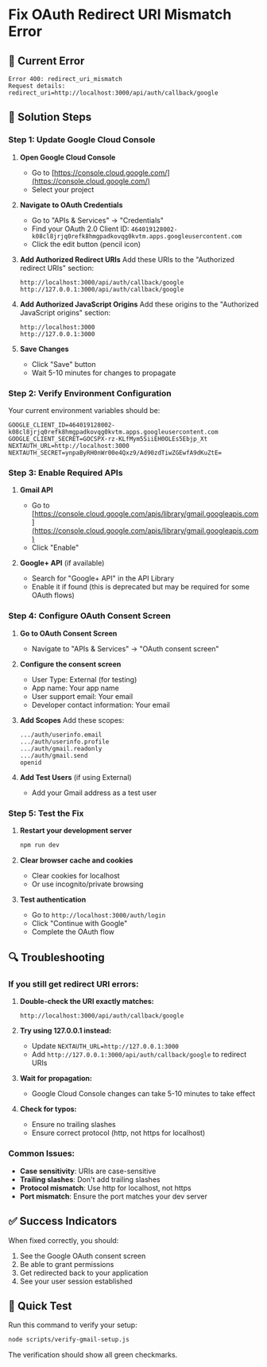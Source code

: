 # Fix OAuth Redirect URI Mismatch Error

## 🚨 Current Error
```
Error 400: redirect_uri_mismatch
Request details: redirect_uri=http://localhost:3000/api/auth/callback/google
```

## 🔧 Solution Steps

### Step 1: Update Google Cloud Console

1. **Open Google Cloud Console**
   - Go to [https://console.cloud.google.com/](https://console.cloud.google.com/)
   - Select your project

2. **Navigate to OAuth Credentials**
   - Go to "APIs & Services" → "Credentials"
   - Find your OAuth 2.0 Client ID: `464019128002-k08cl8jrjq0refk8hmgpadkovqg0kvtm.apps.googleusercontent.com`
   - Click the edit button (pencil icon)

3. **Add Authorized Redirect URIs**
   Add these URIs to the "Authorized redirect URIs" section:
   ```
   http://localhost:3000/api/auth/callback/google
   http://127.0.0.1:3000/api/auth/callback/google
   ```

4. **Add Authorized JavaScript Origins**
   Add these origins to the "Authorized JavaScript origins" section:
   ```
   http://localhost:3000
   http://127.0.0.1:3000
   ```

5. **Save Changes**
   - Click "Save" button
   - Wait 5-10 minutes for changes to propagate

### Step 2: Verify Environment Configuration

Your current environment variables should be:
```env
GOOGLE_CLIENT_ID=464019128002-k08cl8jrjq0refk8hmgpadkovqg0kvtm.apps.googleusercontent.com
GOOGLE_CLIENT_SECRET=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
NEXTAUTH_URL=http://localhost:3000
NEXTAUTH_SECRET=ynpaByRH0nWr00e4Qxz9/Ad90zdTiwZGEwfA9dKuZtE=
```

### Step 3: Enable Required APIs

1. **Gmail API**
   - Go to [https://console.cloud.google.com/apis/library/gmail.googleapis.com](https://console.cloud.google.com/apis/library/gmail.googleapis.com)
   - Click "Enable"

2. **Google+ API** (if available)
   - Search for "Google+ API" in the API Library
   - Enable it if found (this is deprecated but may be required for some OAuth flows)

### Step 4: Configure OAuth Consent Screen

1. **Go to OAuth Consent Screen**
   - Navigate to "APIs & Services" → "OAuth consent screen"

2. **Configure the consent screen**
   - User Type: External (for testing)
   - App name: Your app name
   - User support email: Your email
   - Developer contact information: Your email

3. **Add Scopes**
   Add these scopes:
   ```
   .../auth/userinfo.email
   .../auth/userinfo.profile
   .../auth/gmail.readonly
   .../auth/gmail.send
   openid
   ```

4. **Add Test Users** (if using External)
   - Add your Gmail address as a test user

### Step 5: Test the Fix

1. **Restart your development server**
   ```bash
   npm run dev
   ```

2. **Clear browser cache and cookies**
   - Clear cookies for localhost
   - Or use incognito/private browsing

3. **Test authentication**
   - Go to `http://localhost:3000/auth/login`
   - Click "Continue with Google"
   - Complete the OAuth flow

## 🔍 Troubleshooting

### If you still get redirect URI errors:

1. **Double-check the URI exactly matches:**
   ```
   http://localhost:3000/api/auth/callback/google
   ```

2. **Try using 127.0.0.1 instead:**
   - Update `NEXTAUTH_URL=http://127.0.0.1:3000`
   - Add `http://127.0.0.1:3000/api/auth/callback/google` to redirect URIs

3. **Wait for propagation:**
   - Google Cloud Console changes can take 5-10 minutes to take effect

4. **Check for typos:**
   - Ensure no trailing slashes
   - Ensure correct protocol (http, not https for localhost)

### Common Issues:

- **Case sensitivity**: URIs are case-sensitive
- **Trailing slashes**: Don't add trailing slashes
- **Protocol mismatch**: Use http for localhost, not https
- **Port mismatch**: Ensure the port matches your dev server

## ✅ Success Indicators

When fixed correctly, you should:
1. See the Google OAuth consent screen
2. Be able to grant permissions
3. Get redirected back to your application
4. See your user session established

## 🎯 Quick Test

Run this command to verify your setup:
```bash
node scripts/verify-gmail-setup.js
```

The verification should show all green checkmarks.
